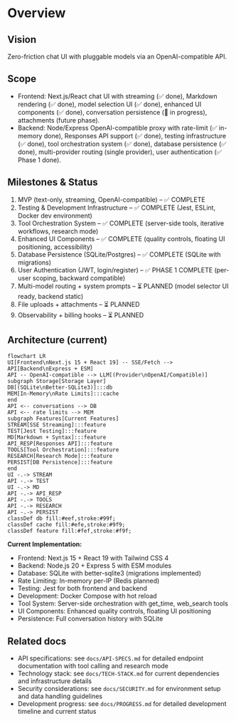 # Overview

## Vision
Zero-friction chat UI with pluggable models via an OpenAI-compatible API.

## Scope
- Frontend: Next.js/React chat UI with streaming (✅ done), Markdown rendering (✅ done), model selection UI (✅ done), enhanced UI components (✅ done), conversation persistence (🚧 in progress), attachments (future phase).
- Backend: Node/Express OpenAI-compatible proxy with rate-limit (✅ in-memory done), Responses API support (✅ done), testing infrastructure (✅ done), tool orchestration system (✅ done), database persistence (✅ done), multi-provider routing (single provider), user authentication (✅ Phase 1 done).

## Milestones & Status
1. MVP (text-only, streaming, OpenAI-compatible) – ✅ COMPLETE
2. Testing & Development Infrastructure – ✅ COMPLETE (Jest, ESLint, Docker dev environment)
3. Tool Orchestration System – ✅ COMPLETE (server-side tools, iterative workflows, research mode)
4. Enhanced UI Components – ✅ COMPLETE (quality controls, floating UI positioning, accessibility)
5. Database Persistence (SQLite/Postgres) – ✅ COMPLETE (SQLite with migrations)
6. User Authentication (JWT, login/register) – ✅ PHASE 1 COMPLETE (per-user scoping, backward compatible)
7. Multi-model routing + system prompts – ⏳ PLANNED (model selector UI ready, backend static)
8. File uploads + attachments – ⏳ PLANNED
9. Observability + billing hooks – ⏳ PLANNED

## Architecture (current)
```mermaid
flowchart LR
UI[Frontend\nNext.js 15 + React 19] -- SSE/Fetch --> API[Backend\nExpress + ESM]
API -- OpenAI-compatible --> LLM[(Provider\nOpenAI/Compatible)]
subgraph Storage[Storage Layer]
DB[(SQLite\nBetter-SQLite3)]:::db
MEM[In-Memory\nRate Limits]:::cache
end
API <-- conversations --> DB
API <-- rate limits --> MEM
subgraph Features[Current Features]
STREAM[SSE Streaming]:::feature
TEST[Jest Testing]:::feature
MD[Markdown + Syntax]:::feature
API_RESP[Responses API]:::feature
TOOLS[Tool Orchestration]:::feature
RESEARCH[Research Mode]:::feature
PERSIST[DB Persistence]:::feature
end
UI -.-> STREAM
API -.-> TEST
UI -.-> MD
API -.-> API_RESP
API -.-> TOOLS
API -.-> RESEARCH
API -.-> PERSIST
classDef db fill:#eef,stroke:#99f;
classDef cache fill:#efe,stroke:#9f9;
classDef feature fill:#fef,stroke:#f9f;
```

**Current Implementation:**
- Frontend: Next.js 15 + React 19 with Tailwind CSS 4
- Backend: Node.js 20 + Express 5 with ESM modules
- Database: SQLite with better-sqlite3 (migrations implemented)
- Rate Limiting: In-memory per-IP (Redis planned)
- Testing: Jest for both frontend and backend
- Development: Docker Compose with hot reload
- Tool System: Server-side orchestration with get_time, web_search tools
- UI Components: Enhanced quality controls, floating UI positioning
- Persistence: Full conversation history with SQLite

## Related docs
- API specifications: see `docs/API-SPECS.md` for detailed endpoint documentation with tool calling and research mode
- Technology stack: see `docs/TECH-STACK.md` for current dependencies and infrastructure details
- Security considerations: see `docs/SECURITY.md` for environment setup and data handling guidelines
- Development progress: see `docs/PROGRESS.md` for detailed development timeline and current status